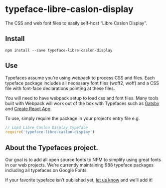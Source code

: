 
# typeface-libre-caslon-display

The CSS and web font files to easily self-host “Libre Caslon Display”.

## Install

`npm install --save typeface-libre-caslon-display`

## Use

Typefaces assume you’re using webpack to process CSS and files. Each typeface
package includes all necessary font files (woff2, woff) and a CSS file with
font-face declarations pointing at these files.

You will need to have webpack setup to load css and font files. Many tools built
with Webpack will work out of the box with Typefaces such as [Gatsby](https://github.com/gatsbyjs/gatsby)
and [Create React App](https://github.com/facebookincubator/create-react-app).

To use, simply require the package in your project’s entry file e.g.

```javascript
// Load Libre Caslon Display typeface
require('typeface-libre-caslon-display')
```

## About the Typefaces project.

Our goal is to add all open source fonts to NPM to simplify using great fonts in
our web projects. We’re currently maintaining 988 typeface packages
including all typefaces on Google Fonts.

If your favorite typeface isn’t published yet, [let us know](https://github.com/KyleAMathews/typefaces)
and we’ll add it!
